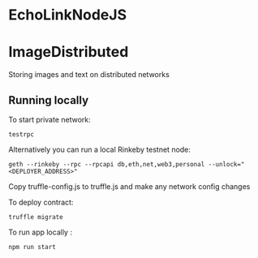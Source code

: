 # EchoLinkNodeJS

# ImageDistributed
Storing images and text on distributed networks

## Running locally

To start private network:
````
testrpc
````

Alternatively you can run a local Rinkeby testnet node:
````
geth --rinkeby --rpc --rpcapi db,eth,net,web3,personal --unlock="<DEPLOYER_ADDRESS>"
````

Copy truffle-config.js to truffle.js and make any network config changes

To deploy contract:
```` 
truffle migrate
````

To run app locally :
```` 
npm run start

